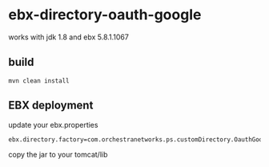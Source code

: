 # ebx-directory-oauth-google

works with jdk 1.8 and ebx 5.8.1.1067

## build

```
mvn clean install
```

## EBX deployment

update your ebx.properties

```
ebx.directory.factory=com.orchestranetworks.ps.customDirectory.OauthGoogleDirectoryFactory
```

copy the jar to your tomcat/lib
